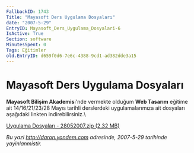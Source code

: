 ```yaml
---
FallbackID: 1743
Title: "Mayasoft Ders Uygulama Dosyaları"
date: "2007-5-29"
EntryID: Mayasoft_Ders_Uygulama_Dosyalari-6
IsActive: True
Section: software
MinutesSpent: 0
Tags: Eğitimler
old.EntryID: d659f0d6-7e6c-4388-9cd1-ad382dde3a15
---
```

# Mayasoft Ders Uygulama Dosyaları
**Mayasoft Bilişim Akademis**i'nde vermekte olduğum **Web Tasarım**
eğitime ait 14/16/21/23/28 Mayıs tarihli derslerdeki uygulamalarımıza
ait dosyaları aşağıdaki linkten indirebilirsiniz.\

[Uygulama Dosyaları - 28052007.zip (2.32
MB)](media/Mayasoft_Ders_Uygulama_Dosyalari-6/28052007.zip)



*Bu yazi http://daron.yondem.com adresinde, 2007-5-29 tarihinde yayinlanmistir.*
